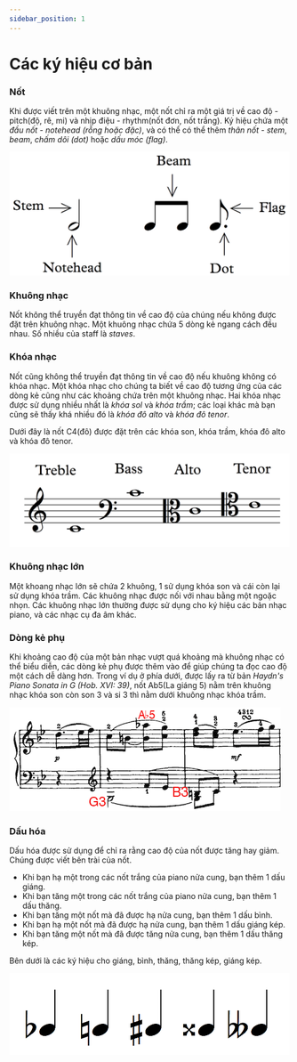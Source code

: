 ```yaml
---
sidebar_position: 1
---
```


# Các ký hiệu cơ bản

### Nốt

Khi được viết trên một khuông nhạc, một nốt chỉ ra một giá trị về cao độ - pitch(độ, rê, mi) và nhịp điệu - rhythm(nốt đơn, nốt trắng). Ký hiệu chứa một _đầu nốt - notehead (rỗng hoặc đặc)_, và có thể có thể thêm _thân nốt - stem_, _beam_, _chấm dôi (dot)_ hoặc _dấu móc (flag)_.

![image](/Graphics/noteillustration.png)

### Khuông nhạc

Nốt không thể truyền đạt thông tin về cao độ của chúng nếu không được đặt trên khuông nhạc. Một khuông nhạc chứa 5 dòng kẻ ngang cách đều nhau. Số nhiều của staff là _staves_.

### Khóa nhạc

Nốt cũng không thể truyền đạt thông tin về cao độ nếu khuông không có khóa nhạc. Một khóa nhạc cho chúng ta biết về cao độ tương ứng của các dòng kẻ cũng như các khoảng chứa trên một khuông nhạc. Hai khóa nhạc được sử dụng nhiều nhất là _khóa sol_ và _khóa trầm_; các loại khác mà bạn cũng sẽ thấy khá nhiều đó là _khóa đô alto_ và _khóa đô tenor_.

Dưới đây là nốt C4(đô) được đặt trên các khóa son, khóa trầm, khóa đô alto và khóa đô tenor.

![image](/Graphics/clefs.png)

### Khuông nhạc lớn

Một khoang nhạc lớn sẽ chứa 2 khuông, 1 sử dụng khóa son và cái còn lại sử dụng khóa trầm. Các khuông nhạc được nối với nhau bằng một ngoặc nhọn. Các khuông nhạc lớn thường được sử dụng cho ký hiệu các bản nhạc piano, và các nhạc cụ đa âm khác.

### Dòng kẻ phụ

Khi khoảng cao độ của một bản nhạc vượt quá khoảng mà khuông nhạc có thể biểu diễn, các dòng kẻ phụ được thêm vào để giúp chúng ta đọc cao độ một cách dễ dàng hơn. Trong ví dụ ở phía dưới, được lấy ra từ bản _Haydn's Piano Sonata in G (Hob. XVI: 39)_, nốt Ab5(La giáng 5) nằm trên khuông nhạc khóa son còn son 3 và si 3 thì nằm dưới khuông nhạc khóa trầm.

![image](/Graphics/ledgerLines.png)

### Dấu hóa

Dấu hóa được sử dụng để chỉ ra rằng cao độ của nốt được tăng hay giảm. Chúng được viết bên trài của nốt.

- Khi bạn hạ một trong các nốt trắng của piano nửa cung, bạn thêm 1 dấu giáng.
- Khi bạn tăng một trong các nốt trắng của piano nửa cung, bạn thêm 1 dấu thăng.
- Khi bạn tăng một nốt mà đã được hạ nửa cung, bạn thêm 1 dấu bình.
- Khi bạn hạ một nốt mà đã được hạ nửa cung, bạn thêm 1 dấu giáng kép.
- Khi bạn tăng một nốt mà đã được tăng nửa cung, bạn thêm 1 dấu thăng kép.

Bên dưới là các ký hiệu cho giáng, bình, thăng, thăng kép, giáng kép.

![image](/Graphics/accidentals.png)
